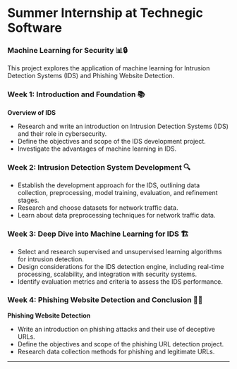 # Summer Internship at Technegic Software

### Machine Learning for Security 📊🔒

This project explores the application of machine learning for Intrusion Detection Systems (IDS) and Phishing Website Detection.


### Week 1: Introduction and Foundation 📚

**Overview of IDS**
- Research and write an introduction on Intrusion Detection Systems (IDS) and their role in cybersecurity.
- Define the objectives and scope of the IDS development project.
- Investigate the advantages of machine learning in IDS.

### Week 2: Intrusion Detection System Development 🔍

- Establish the development approach for the IDS, outlining data collection, preprocessing, model training, evaluation, and refinement stages.
- Research and choose datasets for network traffic data.
- Learn about data preprocessing techniques for network traffic data.

### Week 3: Deep Dive into Machine Learning for IDS 🏗️

- Select and research supervised and unsupervised learning algorithms for intrusion detection.
- Design considerations for the IDS detection engine, including real-time processing, scalability, and integration with security systems.
- Identify evaluation metrics and criteria to assess the IDS performance.

### Week 4: Phishing Website Detection and Conclusion 🕵️‍♂️

**Phishing Website Detection**
- Write an introduction on phishing attacks and their use of deceptive URLs.
- Define the objectives and scope of the phishing URL detection project.
- Research data collection methods for phishing and legitimate URLs.


---


